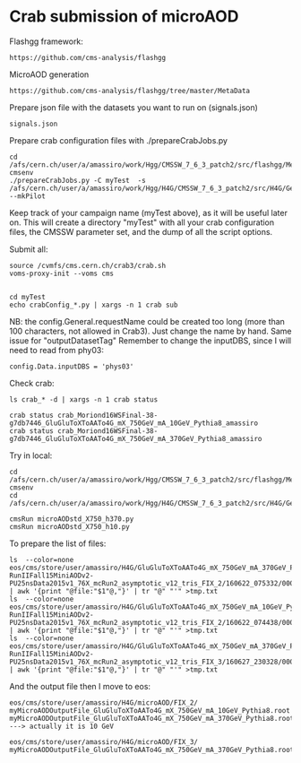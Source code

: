 Crab submission of microAOD
====


Flashgg framework: 

    https://github.com/cms-analysis/flashgg   

MicroAOD generation

    https://github.com/cms-analysis/flashgg/tree/master/MetaData   

Prepare json file with the datasets you want to run on (signals.json)

    signals.json

Prepare crab configuration files with ./prepareCrabJobs.py   

    cd /afs/cern.ch/user/a/amassiro/work/Hgg/CMSSW_7_6_3_patch2/src/flashgg/MetaData/work/    
    cmsenv
    ./prepareCrabJobs.py -C myTest  -s /afs/cern.ch/user/a/amassiro/work/Hgg/H4G/CMSSW_7_6_3_patch2/src/H4G/Gen/microAOD/signals.json --mkPilot


Keep track of your campaign name (myTest above), as it will be useful later on.
This will create a directory "myTest" with all your crab configuration files, the CMSSW parameter set, and the dump of all the script options.


Submit all:

    source /cvmfs/cms.cern.ch/crab3/crab.sh
    voms-proxy-init --voms cms

    
    cd myTest
    echo crabConfig_*.py | xargs -n 1 crab sub

    
NB: the config.General.requestName could be created too long (more than 100 characters, not allowed in Crab3). Just change the name by hand.
Same issue for "outputDatasetTag"
Remember to change the inputDBS, since I will need to read from phy03:

    config.Data.inputDBS = 'phys03'

Check crab:

    ls crab_* -d | xargs -n 1 crab status  

    crab status crab_Moriond16WSFinal-38-g7db7446_GluGluToXToAATo4G_mX_750GeV_mA_10GeV_Pythia8_amassiro
    crab status crab_Moriond16WSFinal-38-g7db7446_GluGluToXToAATo4G_mX_750GeV_mA_370GeV_Pythia8_amassiro
    

Try in local:

    cd /afs/cern.ch/user/a/amassiro/work/Hgg/CMSSW_7_6_3_patch2/src/flashgg/MetaData/work/    
    cmsenv
    cd /afs/cern.ch/user/a/amassiro/work/Hgg/H4G/CMSSW_7_6_3_patch2/src/H4G/Gen/microAOD/
    
    cmsRun microAODstd_X750_h370.py
    cmsRun microAODstd_X750_h10.py

To prepare the list of files:

    
    ls  --color=none  eos/cms/store/user/amassiro/H4G/GluGluToXToAATo4G_mX_750GeV_mA_370GeV_Pythia8_FIX_2/AOD_miniAOD-RunIIFall15MiniAODv2-PU25nsData2015v1_76X_mcRun2_asymptotic_v12_tris_FIX_2/160622_075332/0000/*.root  | awk '{print "@file:"$1"@,"}' | tr "@" "'" >tmp.txt
    ls  --color=none eos/cms/store/user/amassiro/H4G/GluGluToXToAATo4G_mX_750GeV_mA_10GeV_Pythia8_FIX_2/AOD_miniAOD-RunIIFall15MiniAODv2-PU25nsData2015v1_76X_mcRun2_asymptotic_v12_tris_FIX_2/160622_074438/0000/*.root | awk '{print "@file:"$1"@,"}' | tr "@" "'" >tmp.txt
    ls  --color=none eos/cms/store/user/amassiro/H4G/GluGluToXToAATo4G_mX_750GeV_mA_370GeV_Pythia8_FIX_3/AOD_miniAOD-RunIIFall15MiniAODv2-PU25nsData2015v1_76X_mcRun2_asymptotic_v12_tris_FIX_3/160627_230328/0000/*.root | awk '{print "@file:"$1"@,"}' | tr "@" "'" >tmp.txt
    
    
    
    
    
And the output file then I move to eos:

    eos/cms/store/user/amassiro/H4G/microAOD/FIX_2/
    myMicroAODOutputFile_GluGluToXToAATo4G_mX_750GeV_mA_10GeV_Pythia8.root
    myMicroAODOutputFile_GluGluToXToAATo4G_mX_750GeV_mA_370GeV_Pythia8.root  ---> actually it is 10 GeV

    eos/cms/store/user/amassiro/H4G/microAOD/FIX_3/
    myMicroAODOutputFile_GluGluToXToAATo4G_mX_750GeV_mA_370GeV_Pythia8.root

    
    